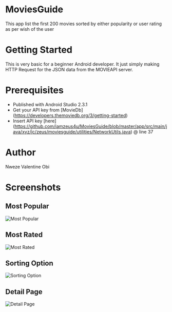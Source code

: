 # MoviesGuide
This app list the first 200 movies sorted by either popularity or user rating as per wish of the user

# Getting Started
This is very basic for a beginner Android developer. It just simply making HTTP Request for the JSON data from the MOVIEAPI server.

# Prerequisites
* Published with Android Studio 2.3.1
* Get your API key from [MovieDb] (https://developers.themoviedb.org/3/getting-started)
* Insert API key [here] (https://github.com/iamzeus4u/MoviesGuide/blob/master/app/src/main/java/xyz/jc/zeus/moviesguide/utilities/NetworkUtils.java) @ line 37

# Author
Nweze Valentine Obi

# Screenshots
## Most Popular
![Most Popular](/screenshots/Sorted%20by%20popularity.png)

## Most Rated
![Most Rated](/screenshots/Sorted%20by%20user%20rating.png)

## Sorting Option
![Sorting Option](/screenshots/sorting%20choice%20dialog.png)

## Detail Page
![Detail Page](/screenshots/Detail%20Page.png)



